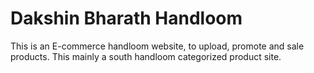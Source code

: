 # Dakshin Bharath Handloom
This is an E-commerce handloom website, to upload, promote and sale products. This mainly a south handloom categorized product site.
